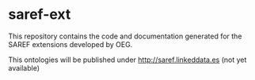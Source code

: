 # saref-ext
This repository contains the code and documentation generated for the SAREF extensions developed by OEG.

This ontologies will be published under http://saref.linkeddata.es (not yet available)
